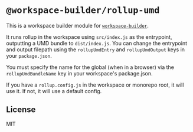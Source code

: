 # `@workspace-builder/rollup-umd`

This is a workspace builder module for [`workspace-builder`](http://npm.im/workspace-builder).

It runs rollup in the workspace using `src/index.js` as the entrypoint, outputting a UMD bundle to `dist/index.js`. You can change the entrypoint and output filepath using the `rollupUmdEntry` and `rollupUmdOutput` keys in your `package.json`.

You must specify the name for the global (when in a browser) via the `rollupUmdBundleName` key in your workspace's package.json.

If you have a `rollup.config.js` in the workspace or monorepo root, it will use it. If not, it will use a default config.

## License

MIT
